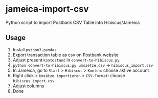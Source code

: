# jameica-import-csv

Python script to import Postbank CSV Table into Hibiscus/Jameica

## Usage

1. Install `python3-pandas`
2. Export transaction table as csv on Postbank website
3. Adjust present `Kontostand` in `convert-to-hibiscus.py`
4. `python convert-to-hibiscus.py umsaetze.csv` -> `hibiscus_import.csv`
5. In Jameica, go to `Start` > `Hibiscus` > `Konten`: choose aktive account
6. Right click > `Umsätze importieren` > `CSV-Format`: choose `hibiscus_import.csv`
7. Adjust columns
8. Done
